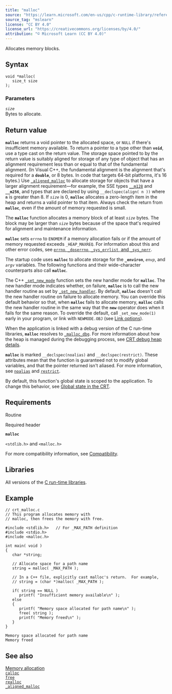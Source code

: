 ```yaml
---
title: "malloc"
source: "https://learn.microsoft.com/en-us/cpp/c-runtime-library/reference/malloc?view=msvc-170"
source_tag: "mslearn"
license: "CC BY 4.0"
license_url: "https://creativecommons.org/licenses/by/4.0/"
attribution: "© Microsoft Learn (CC BY 4.0)"
---
```

Allocates memory blocks.

## Syntax

```
void *malloc(
   size_t size
);
```

### Parameters

_`size`_  
Bytes to allocate.

## Return value

**`malloc`** returns a void pointer to the allocated space, or `NULL` if there's insufficient memory available. To return a pointer to a type other than **`void`**, use a type cast on the return value. The storage space pointed to by the return value is suitably aligned for storage of any type of object that has an alignment requirement less than or equal to that of the fundamental alignment. (In Visual C++, the fundamental alignment is the alignment that's required for a **`double`**, or 8 bytes. In code that targets 64-bit platforms, it's 16 bytes.) Use [`_aligned_malloc`](https://learn.microsoft.com/en-us/cpp/c-runtime-library/reference/aligned-malloc?view=msvc-170) to allocate storage for objects that have a larger alignment requirement—for example, the SSE types [`__m128`](https://learn.microsoft.com/en-us/cpp/cpp/m128?view=msvc-170) and **`__m256`**, and types that are declared by using `__declspec(align( n ))` where **`n`** is greater than 8. If _`size`_ is 0, **`malloc`** allocates a zero-length item in the heap and returns a valid pointer to that item. Always check the return from **`malloc`**, even if the amount of memory requested is small.

The **`malloc`** function allocates a memory block of at least _`size`_ bytes. The block may be larger than _`size`_ bytes because of the space that's required for alignment and maintenance information.

**`malloc`** sets `errno` to `ENOMEM` if a memory allocation fails or if the amount of memory requested exceeds `_HEAP_MAXREQ`. For information about this and other error codes, see [`errno`, `_doserrno`, `_sys_errlist`, and `_sys_nerr`](https://learn.microsoft.com/en-us/cpp/c-runtime-library/errno-doserrno-sys-errlist-and-sys-nerr?view=msvc-170).

The startup code uses **`malloc`** to allocate storage for the **`_environ`**, _`envp`_, and _`argv`_ variables. The following functions and their wide-character counterparts also call **`malloc`**.

The C++ [`_set_new_mode`](https://learn.microsoft.com/en-us/cpp/c-runtime-library/reference/set-new-mode?view=msvc-170) function sets the new handler mode for **`malloc`**. The new handler mode indicates whether, on failure, **`malloc`** is to call the new handler routine as set by [`_set_new_handler`](https://learn.microsoft.com/en-us/cpp/c-runtime-library/reference/set-new-handler?view=msvc-170). By default, **`malloc`** doesn't call the new handler routine on failure to allocate memory. You can override this default behavior so that, when **`malloc`** fails to allocate memory, **`malloc`** calls the new handler routine in the same way that the **`new`** operator does when it fails for the same reason. To override the default, call `_set_new_mode(1)` early in your program, or link with `NEWMODE.OBJ` (see [Link options](https://learn.microsoft.com/en-us/cpp/c-runtime-library/link-options?view=msvc-170)).

When the application is linked with a debug version of the C run-time libraries, **`malloc`** resolves to [`_malloc_dbg`](https://learn.microsoft.com/en-us/cpp/c-runtime-library/reference/malloc-dbg?view=msvc-170). For more information about how the heap is managed during the debugging process, see [CRT debug heap details](https://learn.microsoft.com/en-us/cpp/c-runtime-library/crt-debug-heap-details?view=msvc-170).

**`malloc`** is marked `__declspec(noalias)` and `__declspec(restrict)`. These attributes mean that the function is guaranteed not to modify global variables, and that the pointer returned isn't aliased. For more information, see [`noalias`](https://learn.microsoft.com/en-us/cpp/cpp/noalias?view=msvc-170) and [`restrict`](https://learn.microsoft.com/en-us/cpp/cpp/restrict?view=msvc-170).

By default, this function's global state is scoped to the application. To change this behavior, see [Global state in the CRT](https://learn.microsoft.com/en-us/cpp/c-runtime-library/global-state?view=msvc-170).

## Requirements

Routine

Required header

**`malloc`**

`<stdlib.h>` and `<malloc.h>`

For more compatibility information, see [Compatibility](https://learn.microsoft.com/en-us/cpp/c-runtime-library/compatibility?view=msvc-170).

## Libraries

All versions of the [C run-time libraries](https://learn.microsoft.com/en-us/cpp/c-runtime-library/crt-library-features?view=msvc-170).

## Example

```
// crt_malloc.c
// This program allocates memory with
// malloc, then frees the memory with free.

#include <stdlib.h>   // For _MAX_PATH definition
#include <stdio.h>
#include <malloc.h>

int main( void )
{
   char *string;

   // Allocate space for a path name
   string = malloc( _MAX_PATH );

   // In a C++ file, explicitly cast malloc's return.  For example,
   // string = (char *)malloc( _MAX_PATH );

   if( string == NULL )
      printf( "Insufficient memory available\n" );
   else
   {
      printf( "Memory space allocated for path name\n" );
      free( string );
      printf( "Memory freed\n" );
   }
}
```

```
Memory space allocated for path name
Memory freed
```

## See also

[Memory allocation](https://learn.microsoft.com/en-us/cpp/c-runtime-library/memory-allocation?view=msvc-170)  
[`calloc`](https://learn.microsoft.com/en-us/cpp/c-runtime-library/reference/calloc?view=msvc-170)  
[`free`](https://learn.microsoft.com/en-us/cpp/c-runtime-library/reference/free?view=msvc-170)  
[`realloc`](https://learn.microsoft.com/en-us/cpp/c-runtime-library/reference/realloc?view=msvc-170)  
[`_aligned_malloc`](https://learn.microsoft.com/en-us/cpp/c-runtime-library/reference/aligned-malloc?view=msvc-170)